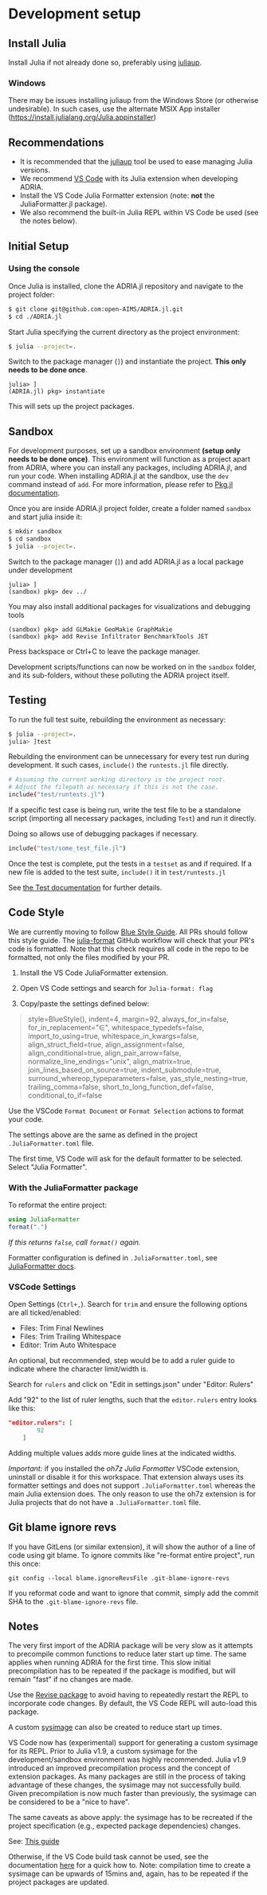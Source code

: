 # Development setup

## Install Julia

Install Julia if not already done so, preferably using [juliaup](https://github.com/JuliaLang/juliaup).

### Windows

There may be issues installing juliaup from the Windows Store (or otherwise undesirable).
In such cases, use the alternate MSIX App installer (https://install.julialang.org/Julia.appinstaller)


## Recommendations

- It is recommended that the [juliaup](https://github.com/JuliaLang/juliaup) tool be used to ease managing Julia versions.
- We recommend [VS Code](https://code.visualstudio.com/) with its Julia extension when developing ADRIA.
- Install the VS Code Julia Formatter extension (note: **not** the JuliaFormatter.jl package).
- We also recommend the built-in Julia REPL within VS Code be used (see the notes below).


## Initial Setup

### Using the console

Once Julia is installed, clone the ADRIA.jl repository and navigate to the project folder:

```bash
$ git clone git@github.com:open-AIMS/ADRIA.jl.git
$ cd ./ADRIA.jl
```

Start Julia specifying the current directory as the project environment:

```bash
$ julia --project=.
```

Switch to the package manager (`]`) and instantiate the project. **This only needs to be done once**.

```julia-REPL
julia> ]
(ADRIA.jl) pkg> instantiate
```

This will sets up the project packages.

## Sandbox

For development purposes, set up a sandbox environment **(setup only needs to be done once)**.
This environment will function as a project apart from ADRIA, where you can install any
packages, including ADRIA.jl, and run your code. When installing ADRIA.jl at the sandbox,
use the `dev` command instead of `add`. For more information, please refer to
[Pkg.jl documentation](https://pkgdocs.julialang.org/v1/managing-packages/#developing).

Once you are inside ADRIA.jl project folder, create a folder named `sandbox` and start
julia inside it:

```bash
$ mkdir sandbox
$ cd sandbox
$ julia --project=.
```

Switch to the package manager (`]`) and add ADRIA.jl as a local package under development

```julia-REPL
julia> ]
(sandbox) pkg> dev ../
```

You may also install additional packages for visualizations and debugging tools

```julia-REPL
(sandbox) pkg> add GLMakie GeoMakie GraphMakie
(sandbox) pkg> add Revise Infiltrator BenchmarkTools JET
```

Press backspace or Ctrl+C to leave the package manager.

Development scripts/functions can now be worked on in the `sandbox` folder, and its
sub-folders, without these polluting the ADRIA project itself.


## Testing

To run the full test suite, rebuilding the environment as necessary:

```bash
$ julia --project=.
julia> ]test
```

Rebuilding the environment can be unnecessary for every test run during development.
It such cases, `include()` the `runtests.jl` file directly.

```bash
# Assuming the current working directory is the project root.
# Adjust the filepath as necessary if this is not the case.
include("test/runtests.jl")
```

If a specific test case is being run, write the test file to be a standalone script
(importing all necessary packages, including `Test`) and run it directly.

Doing so allows use of debugging packages if necessary.

```bash
include("test/some_test_file.jl")
```

Once the test is complete, put the tests in a `testset` as and if required.
If a new file is added to the test suite, `include()` it in `test/runtests.jl`

See [the Test documentation](https://docs.julialang.org/en/v1/stdlib/Test/#Basic-Unit-Tests)
for further details.

## Code Style

We are currently moving to follow [Blue Style Guide](https://github.com/invenia/BlueStyle).
All PRs should follow this style guide. The [julia-format](https://github.com/julia-actions/julia-format)
GitHub workflow will check that your PR's code is formatted. Note that this check requires
all code in the repo to be formatted, not only the files modified by your PR.

1. Install the VS Code JuliaFormatter extension.

2. Open VS Code settings and search for `Julia-format: flag`

3. Copy/paste the settings defined below:

> style=BlueStyle(), indent=4, margin=92, always_for_in=false, for_in_replacement="∈",
> whitespace_typedefs=false, import_to_using=true,  whitespace_in_kwargs=false,
> align_struct_field=true, align_assignment=false, align_conditional=true,
> align_pair_arrow=false, normalize_line_endings="unix", align_matrix=true,
> join_lines_based_on_source=true, indent_submodule=true,
> surround_whereop_typeparameters=false, yas_style_nesting=true, trailing_comma=false,
> short_to_long_function_def=false, conditional_to_if=false

Use the VSCode `Format Document` or `Format Selection` actions to format your code.

The settings above are the same as defined in the project `.JuliaFormatter.toml` file.

The first time, VS Code will ask for the default formatter to be selected.
Select "Julia Formatter".

### With the JuliaFormatter package

To reformat the entire project:

```julia
using JuliaFormatter
format(".")
```

*If this returns `false`, call `format()` again.*

Formatter configuration is defined in `.JuliaFormatter.toml`, see
[JuliaFormatter docs](https://domluna.github.io/JuliaFormatter.jl/stable/).

### VSCode Settings

Open Settings (`Ctrl+,`). Search for `trim` and ensure the following options are all ticked/enabled:

- Files: Trim Final Newlines
- Files: Trim Trailing Whitespace
- Editor: Trim Auto Whitespace

An optional, but recommended, step would be to add a ruler guide to indicate where the
character limit/width is.

Search for `rulers` and click on "Edit in settings.json" under "Editor: Rulers"

Add "92" to the list of ruler lengths, such that the `editor.rulers` entry looks like this:

```json
"editor.rulers": [
        92
    ]
```

Adding multiple values adds more guide lines at the indicated widths.

*Important:* if you installed the *oh7z Julia Formatter* VSCode extension, uninstall or disable it for this workspace.
That extension always uses its formatter settings and does not support `.JuliaFormatter.toml` whereas the main Julia extension does.
The only reason to use the oh7z extension is for Julia projects that do not have a `.JuliaFormatter.toml` file.

## Git blame ignore revs

If you have GitLens (or similar extension), it will show the author of a line of code using git blame.
To ignore commits like "re-format entire project", run this once:

`git config --local blame.ignoreRevsFile .git-blame-ignore-revs`

If you reformat code and want to ignore that commit, simply add the commit SHA to the `.git-blame-ignore-revs` file.

## Notes

The very first import of the ADRIA package will be very slow as it attempts to precompile common functions to reduce later start up time.
The same applies when running ADRIA for the first time. This slow initial precompilation has to be repeated if the package is modified, but will remain "fast" if no changes are made.

Use the [Revise package](https://github.com/timholy/Revise.jl) to avoid having to repeatedly restart the REPL to incorporate code changes.
By default, the VS Code REPL will auto-load this package.

A custom [sysimage](https://julialang.github.io/PackageCompiler.jl/dev/sysimages.html) can also be created to reduce start up times.

VS Code now has (experimental) support for generating a custom sysimage for its REPL.
Prior to Julia v1.9, a custom sysimage for the development/sandbox environment was highly recommended.
Julia v1.9 introduced an improved precompilation process and the concept of extension packages.
As many packages are still in the process of taking advantage of these changes, the sysimage may not
successfully build. Given precompilation is now much faster than previously, the sysimage can be
considered to be a "nice to have".

The same caveats as above apply: the sysimage has to be recreated if the project specification (e.g., expected package dependencies) changes.

See: [This guide](https://www.julia-vscode.org/docs/dev/userguide/compilesysimage/)

Otherwise, if the VS Code build task cannot be used, see the documentation [here](https://github.com/open-AIMS/ADRIA.jl/tree/main/build) for a quick how to.
Note: compilation time to create a sysimage can be upwards of 15mins and, again, has to be repeated if the project packages are updated.
